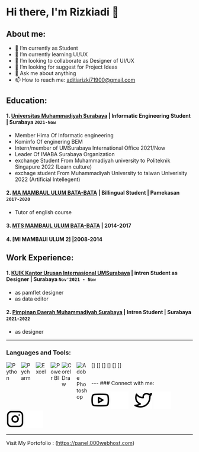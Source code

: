 # Hi there, I'm Rizkiadi 👋
## About me:
- 🔭 I’m currently as Student
- 🌱 I’m currently learning UI/UX
- 👯 I’m looking to collaborate as Designer of UI/UX
- 🤔 I’m looking for suggest for Project Ideas
- 💬 Ask me about anything
- 📫 How to reach me: aditiarizki71900@gmail.com

## Education:
#### 1. [Universitas Muhammadiyah Surabaya](https://www.um-surabaya.ac.id) | Informatic Engineering Student | Surabaya `2021-Now`
   - Member Hima Of Informatic engineering
   - Kominfo Of enginering BEM
   - Intern/member of UMSurabaya International Office 2021/Now
   - Leader Of IMABA Surabaya Organization 
   - exchange Student From Muhammadiyah university to Politeknik Singapure 2022 (Learn culture)
   - exchage student From Muhammadiyah University to taiwan Univerisity 2022 (Artificial Intellegent)
 #### 2. [MA MAMBAUL ULUM BATA-BATA](https://masmubata-bata.com) | Billingual Student | Pamekasan `2017-2020`
   - Tutor of english course
 #### 3. [MTS MAMBAUL ULUM BATA-BATA](https://mtsmubata-bata.com) | 2014-2017 
 #### 4. [MI MAMBAUl ULUM 2] |2008-2014

## Work Experience:
#### 1. [KUIK Kantor Urusan Internasional UMSurabaya](https://kuik.um-surabaya.ac.id) | intren Student as Designer | Surabaya `Nov'2021 - Now`
   - as pamflet designer 
   - as data editor 
#### 2. [Pimpinan Daerah Muhammadiyah Surabaya](http://surabaya-kota.or.id) | Intren Student | Surabaya `2021-2022`
   - as designer
---
### Languages and Tools:

[<img align="left" alt="Python" width="30px" src="https://upload.wikimedia.org/wikipedia/commons/thumb/c/c3/Python-logo-notext.svg/110px-Python-logo-notext.svg.png?20100317150552" style="padding-right:10px;" />]
[<img align="left" alt="Pycharm" width="30px" src="https://upload.wikimedia.org/wikipedia/commons/thumb/1/1d/PyCharm_Icon.svg/220px-PyCharm_Icon.svg.png" style="padding-right:10px;" />]
[<img align="left" alt="Excel" width="30px" src="https://is2-ssl.mzstatic.com/image/thumb/Purple126/v4/a8/fd/5a/a8fd5a84-c6f1-355f-3b9f-6e86598efaa3/XCEL.png/1200x630bb.png" style="padding-right:10px;" />]
[<img align="left" alt="Power BI" width="30px" src="https://powerbi.microsoft.com/pictures/application-logos/svg/powerbi.svg" style="padding-right:0px;" />]
[<img align="left" alt="Corel Draw" width="30px" src="https://play-lh.googleusercontent.com/lxag-BavuDQ6BACqgwTHqOLkJk0EY-zMdYWBx7ISaMNn6eQtR1rwVkaZMCb_jqbmS6M=w480-h960" style="padding-right:10px;" />]
[<img align="left" alt="Adobe Photoshop" width="30px" src="https://play-lh.googleusercontent.com/r9zF77jorOmkaRlXnvsLiuVQ3p_gYW8y7x_UL-COoH9PxaTUEMbW1wiwS0z1n1Q31Q=w480-h960" style="padding-right:10px;" />]

<br />
---
### Connect with me:

[![website](./img/youtube-light.svg)](https://www.youtube.com/channel/UC5obZ-lBKS8VNONMdMoW-Aw)
[![website](./img/youtube-dark.svg)](https://www.youtube.com/channel/UC5obZ-lBKS8VNONMdMoW-Aw)
&nbsp;&nbsp;
[![website](./img/twitter-light.svg)](https://twitter.com/Aditia10735384)
[![website](./img/twitter-dark.svg)](https://twitter.com/Aditia10735384)
&nbsp;&nbsp;
[![website](./img/instagram-light.svg)](https://www.instagram.com/rzkiadiii_/)
[![website](./img/instagram-dark.svg)](https://www.instagram.com/rzkiadiii_/)

---
Visit My Portofolio : (https://panel.000webhost.com)




